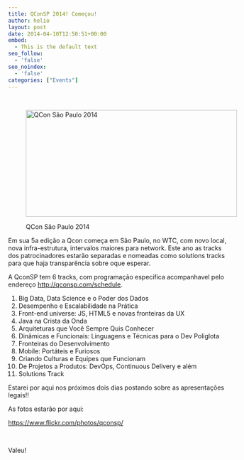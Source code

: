 ```yaml
---
title: QConSP 2014! Começou!
author: helio
layout: post
date: 2014-04-10T12:50:51+00:00
embed:
  - This is the default text
seo_follow:
  - 'false'
seo_noindex:
  - 'false'
categories: ["Events"]
---
```

&nbsp;<figure id="attachment_811" style="width: 476px" class="wp-caption aligncenter">

<img class="size-full wp-image-811" alt="QCon São Paulo 2014" src="/uploads/2014/04/qconSP14.png" width="476" height="240" srcset="/uploads/2014/04/qconSP14.png 476w, /uploads/2014/04/qconSP14-300x151.png 300w" sizes="(max-width: 476px) 100vw, 476px" /><figcaption class="wp-caption-text">QCon São Paulo 2014</figcaption></figure> 

Em sua 5a edição a Qcon começa em São Paulo, no WTC, com novo local, nova infra-estrutura, intervalos maiores para network. Este ano as tracks dos patrocinadores estarão separadas e nomeadas como solutions tracks para que haja transparência sobre oque esperar.

A QconSP tem 6 tracks, com programação especifica acompanhavel pelo endereço <http://qconsp.com/schedule>.

  1. Big Data, Data Science e o Poder dos Dados
  2. Desempenho e Escalabilidade na Prática
  3. Front-end universe: JS, HTML5 e novas fronteiras da UX
  4. Java na Crista da Onda
  5. Arquiteturas que Você Sempre Quis Conhecer
  6. Dinâmicas e Funcionais: Linguagens e Técnicas para o Dev Poliglota
  7. Fronteiras do Desenvolvimento
  8. Mobile: Portáteis e Furiosos
  9. Criando Culturas e Equipes que Funcionam
 10. De Projetos a Produtos: DevOps, Continuous Delivery e além
 11. Solutions Track

Estarei por aqui nos próximos dois dias postando sobre as apresentações legais!!

As fotos estarão por aqui:

<a title="QConSP 14 - FlickR" href="https://www.flickr.com/photos/qconsp/" target="_blank">https://www.flickr.com/photos/qconsp/</a>

&nbsp;

Valeu!